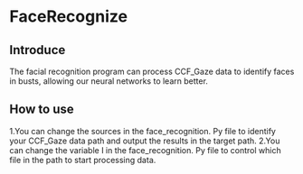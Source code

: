 # FaceRecognize
Introduce
------
The facial recognition program can process CCF_Gaze data to identify faces in busts, allowing our neural networks to learn better.

How to use
------
1.You can change the sources in the face_recognition. Py file to identify your CCF_Gaze data path and output the results in the target path.
2.You can change the variable I in the face_recognition. Py file to control which file in the path to start processing data.
